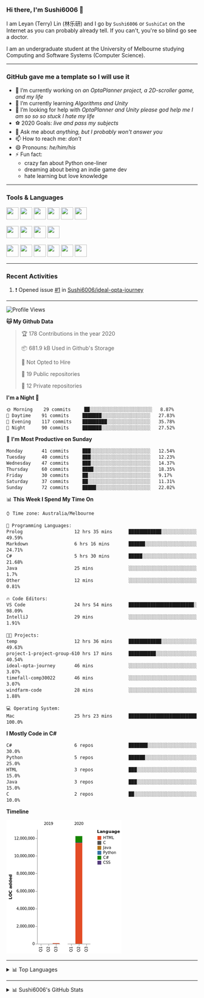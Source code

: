 ### Hi there, I'm Sushi6006 👋

<!--**Sushi6006/Sushi6006** is a ✨ _special_ ✨ repository because its `README.md` (this file) appears on your GitHub profile.-->

I am Leyan (Terry) Lin (林乐研) and I go by `Sushi6006` or `SushiCat` on the Internet as you can probably already tell. If you can't, you're so blind go see a doctor.

I am an undergraduate student at the University of Melbourne studying Computing and Software Systems (Computer Science). 

--- 

### GitHub gave me a template so I will use it
- 🔭 I’m currently working on *an OptaPlanner project, a 2D-scroller game, and my life*
- 🌱 I’m currently learning *Algorithms and Unity*
- 🤔 I’m looking for help with *OptaPlanner and Unity please god help me I am so so so stuck I hate my life*
- ⚽️ 2020 Goals: *live and pass my subjects*
- 💬 Ask me about *anything, but I probably won't answer you*
- 📫 How to reach me: *don't*
- 😄 Pronouns: *he/him/his*
- ⚡ Fun fact:
  - crazy fan about Python one-liner
  - dreaming about being an indie game dev
  - hate learning but love knowledge

---

### Tools & Languages
<p>
  <img height="32" width="32" src="https://cdn.jsdelivr.net/npm/simple-icons@v3/icons/apple.svg"/>
  <img height="32" width="32" src="https://cdn.jsdelivr.net/npm/simple-icons@v3/icons/visualstudiocode.svg"/>
  <img height="32" width="32" src="https://cdn.jsdelivr.net/npm/simple-icons@v3/icons/github.svg"/>
  <img height="32" width="32" src="https://cdn.jsdelivr.net/npm/simple-icons@v3/icons/git.svg"/>
  <img height="32" width="32" src="https://cdn.jsdelivr.net/npm/simple-icons@v3/icons/discord.svg"/>
  <img height="32" width="32" src="https://cdn.jsdelivr.net/npm/simple-icons@v3/icons/atom.svg"/>
</p>
<p>
  <img height="32" width="32" src="https://cdn.jsdelivr.net/npm/simple-icons@v3/icons/adobephotoshop.svg"/>
  <img height="32" width="32" src="https://cdn.jsdelivr.net/npm/simple-icons@v3/icons/adobexd.svg"/>
  <img height="32" width="32" src="https://cdn.jsdelivr.net/npm/simple-icons@v3/icons/vsco.svg"/>
  <img height="32" width="32" src="https://cdn.jsdelivr.net/npm/simple-icons@v3/icons/spotify.svg"/>
</p>
<p>
  <img height="32" width="32" src="https://cdn.jsdelivr.net/npm/simple-icons@v3/icons/python.svg"/>
  <img height="32" width="32" src="https://cdn.jsdelivr.net/npm/simple-icons@v3/icons/c.svg"/>
  <img height="32" width="32" src="https://cdn.jsdelivr.net/npm/simple-icons@v3/icons/csharp.svg"/>
  <img height="32" width="32" src="https://cdn.jsdelivr.net/npm/simple-icons@v3/icons/java.svg"/>
  <img height="32" width="32" src="https://cdn.jsdelivr.net/npm/simple-icons@v3/icons/markdown.svg"/>
  <img height="32" width="32" src="https://cdn.jsdelivr.net/npm/simple-icons@v3/icons/mysql.svg"/>
</p>

--- 

### Recent Activities
<!--START_SECTION:activity-->
1. ❗️ Opened issue [#1](https://github.com//Sushi6006/ideal-opta-journey/issues/1) in [Sushi6006/ideal-opta-journey](https://github.com//Sushi6006/ideal-opta-journey)
<!--END_SECTION:activity-->

---

<!--START_SECTION:waka-->
![Profile Views](http://img.shields.io/badge/Profile%20Views-4-blue)

**🐱 My Github Data** 

> 🏆 178 Contributions in the year 2020
 > 
> 📦 681.9 kB Used in Github's Storage 
 > 
> 🚫 Not Opted to Hire
 > 
> 📜 19 Public repositories
 > 
> 🔑 12 Private repositories 

**I'm a Night 🦉** 

```text
🌞 Morning    29 commits     ██░░░░░░░░░░░░░░░░░░░░░░░   8.87% 
🌆 Daytime    91 commits     ███████░░░░░░░░░░░░░░░░░░   27.83% 
🌃 Evening    117 commits    █████████░░░░░░░░░░░░░░░░   35.78% 
🌙 Night      90 commits     ███████░░░░░░░░░░░░░░░░░░   27.52%

```
📅 **I'm Most Productive on Sunday** 

```text
Monday       41 commits     ███░░░░░░░░░░░░░░░░░░░░░░   12.54% 
Tuesday      40 commits     ███░░░░░░░░░░░░░░░░░░░░░░   12.23% 
Wednesday    47 commits     ███░░░░░░░░░░░░░░░░░░░░░░   14.37% 
Thursday     60 commits     ████░░░░░░░░░░░░░░░░░░░░░   18.35% 
Friday       30 commits     ██░░░░░░░░░░░░░░░░░░░░░░░   9.17% 
Saturday     37 commits     ██░░░░░░░░░░░░░░░░░░░░░░░   11.31% 
Sunday       72 commits     █████░░░░░░░░░░░░░░░░░░░░   22.02%

```


📊 **This Week I Spend My Time On** 

```text
⌚︎ Time zone: Australia/Melbourne

💬 Programming Languages: 
Prolog                   12 hrs 35 mins      ████████████░░░░░░░░░░░░░   49.59% 
Markdown                 6 hrs 16 mins       ██████░░░░░░░░░░░░░░░░░░░   24.71% 
C#                       5 hrs 30 mins       █████░░░░░░░░░░░░░░░░░░░░   21.68% 
Java                     25 mins             ░░░░░░░░░░░░░░░░░░░░░░░░░   1.7% 
Other                    12 mins             ░░░░░░░░░░░░░░░░░░░░░░░░░   0.81%

🔥 Code Editors: 
VS Code                  24 hrs 54 mins      ████████████████████████░   98.09% 
IntelliJ                 29 mins             ░░░░░░░░░░░░░░░░░░░░░░░░░   1.91%

🐱‍💻 Projects: 
temp                     12 hrs 36 mins      ████████████░░░░░░░░░░░░░   49.63% 
project-1-project-group-610 hrs 17 mins      ██████████░░░░░░░░░░░░░░░   40.54% 
ideal-opta-journey       46 mins             ░░░░░░░░░░░░░░░░░░░░░░░░░   3.07% 
timefall-comp30022       46 mins             ░░░░░░░░░░░░░░░░░░░░░░░░░   3.07% 
windfarm-code            28 mins             ░░░░░░░░░░░░░░░░░░░░░░░░░   1.88%

💻 Operating System: 
Mac                      25 hrs 23 mins      █████████████████████████   100.0%

```

**I Mostly Code in C#** 

```text
C#                       6 repos             ███████░░░░░░░░░░░░░░░░░░   30.0% 
Python                   5 repos             ██████░░░░░░░░░░░░░░░░░░░   25.0% 
HTML                     3 repos             ███░░░░░░░░░░░░░░░░░░░░░░   15.0% 
Java                     3 repos             ███░░░░░░░░░░░░░░░░░░░░░░   15.0% 
C                        2 repos             ██░░░░░░░░░░░░░░░░░░░░░░░   10.0%

```


**Timeline**

![Chart not found](https://github.com/Sushi6006/Sushi6006/blob/master/charts/bar_graph.png) 


<!--END_SECTION:waka-->


<!--
---

### Spotify Now Playing
<img src="https://novatorem-eight-fawn.vercel.app/api/spotify" alt="Sushi6006 Spotify Playing" width="350"/>
-->

--- 

<details>
  <summary>📊 Top Languages</summary>
  <br>
  <img src="https://github-readme-stats.vercel.app/api/top-langs/?username=sushi6006&layout=compact" alt="Top Langs">
</details>

---

<details>
  <summary>📊 Sushi6006's GitHub Stats</summary>
  <br>
  <img alt="Sushi6006's Github Stats" src="https://github-readme-stats.sushi6006.vercel.app/api?username=Sushi6006&show_icons=true"/>
</details>
  


